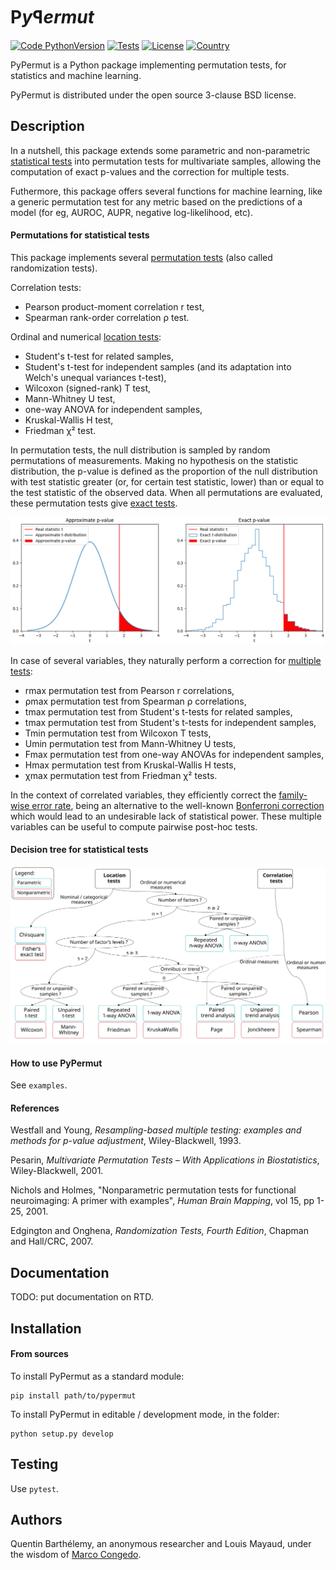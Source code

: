 # P*y*&#43004;*ermut*

[![Code PythonVersion](https://img.shields.io/badge/python-3.9+-blue)](https://img.shields.io/badge/python-3.9+-blue)
[![Tests](https://github.com/qbarthelemy/pypermut/actions/workflows/testing/badge.svg?branch=main&event=push)](https://github.com/qbarthelemy/pypermut/actions)
[![License](https://img.shields.io/badge/licence-BSD--3--Clause-green)](https://img.shields.io/badge/license-BSD--3--Clause-green)
[![Country](https://img.shields.io/badge/made%20in-France-blue)](https://img.shields.io/badge/made%20in-France-blue)

PyPermut is a Python package implementing permutation tests, for statistics and
machine learning.

PyPermut is distributed under the open source 3-clause BSD license.

## Description

In a nutshell, this package extends some parametric and non-parametric
[statistical tests](https://docs.scipy.org/doc/scipy/reference/stats.html#statistical-tests)
into permutation tests for multivariate samples, allowing the computation of
exact p-values and the correction for multiple tests.

Futhermore, this package offers several functions for machine learning, like a
generic permutation test for any metric based on the predictions of a model
(for eg, AUROC, AUPR, negative log-likelihood, etc).

#### Permutations for statistical tests

This package implements several
[permutation tests](https://en.wikipedia.org/wiki/Permutation_tests)
(also called randomization tests).

Correlation tests:
- Pearson product-moment correlation r test,
- Spearman rank-order correlation &#961; test.

Ordinal and numerical
[location tests](https://en.wikipedia.org/wiki/Location_test):
- Student's t-test for related samples,
- Student's t-test for independent samples
(and its adaptation into Welch's unequal variances t-test),
- Wilcoxon (signed-rank) T test,
- Mann-Whitney U test,
- one-way ANOVA for independent samples,
- Kruskal-Wallis H test,
- Friedman &#967;&#178; test.

In permutation tests, the null distribution is sampled by random permutations
of measurements. Making no hypothesis on the statistic distribution, the
p-value is defined as the proportion of the null distribution with test
statistic greater (or, for certain test statistic, lower) than or equal to the
test statistic of the observed data.
When all permutations are evaluated, these permutation tests give
[exact tests](https://en.wikipedia.org/wiki/Exact_test).

![](/doc/fig_approx_vs_exact.png)

In case of several variables, they naturally perform a correction for
[multiple tests](https://en.wikipedia.org/wiki/Multiple_comparisons_problem):
- rmax permutation test from Pearson r correlations,
- &#961;max permutation test from Spearman &#961; correlations,
- tmax permutation test from Student's t-tests for related samples,
- tmax permutation test from Student's t-tests for independent samples,
- Tmin permutation test from Wilcoxon T tests,
- Umin permutation test from Mann-Whitney U tests,
- Fmax permutation test from one-way ANOVAs for independent samples,
- Hmax permutation test from Kruskal-Wallis H tests,
- &#967;max permutation test from Friedman &#967;&#178; tests.

In the context of correlated variables, they efficiently correct the
[family-wise error rate](https://en.wikipedia.org/wiki/Family-wise_error_rate),
being an alternative to the well-known
[Bonferroni correction](https://en.wikipedia.org/wiki/Bonferroni_correction)
which would lead to an undesirable lack of statistical power.
These multiple variables can be useful to compute pairwise post-hoc tests.

#### Decision tree for statistical tests

![](/doc/fig_tree_statistical_tests.svg)

#### How to use PyPermut

See `examples`.

#### References

Westfall and Young, *Resampling-based multiple testing: examples and methods*
*for p-value adjustment*, Wiley-Blackwell, 1993.

Pesarin, *Multivariate Permutation Tests – With Applications in Biostatistics*,
Wiley-Blackwell, 2001.

Nichols and Holmes, "Nonparametric permutation tests for functional
neuroimaging: A primer with examples", *Human Brain Mapping*, vol 15, pp 1-25,
2001.

Edgington and Onghena, *Randomization Tests, Fourth Edition*, Chapman and
Hall/CRC, 2007.

## Documentation

TODO: put documentation on RTD.

## Installation

#### From sources

To install PyPermut as a standard module:
```shell 
pip install path/to/pypermut
```

To install PyPermut in editable / development mode, in the folder:
```shell
python setup.py develop
```

## Testing

Use `pytest`.

## Authors

Quentin Barthélemy, an anonymous researcher and Louis Mayaud,
under the wisdom of [Marco Congedo](https://github.com/Marco-Congedo).

